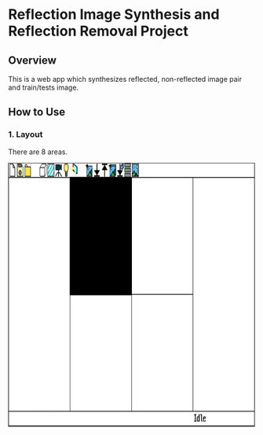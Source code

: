 # Reflection Image Synthesis and Reflection Removal Project

## Overview

This is a web app which synthesizes reflected, non-reflected image pair and train/tests image.

## How to Use

### 1. Layout

There are 8 areas.

<img src="Image/Layout.jpg" width="960px" height="540px" title="Github_Logo"/>